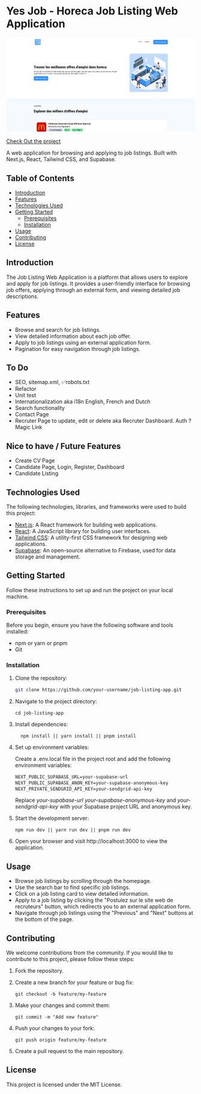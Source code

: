 # Yes Job - Horeca Job Listing Web Application

[![Yes Job - Horeca Job Board](https://github.com/John4E656F/Yes-Job/blob/main/public/images/png/yesjobpreview.png 'Yes Job - Horeca Job Board')](https://yesjob.be/)

[Check Out the project](https://yesjob.be/)

A web application for browsing and applying to job listings. Built with Next.js, React, Tailwind CSS, and Supabase.

## Table of Contents

- [Introduction](#introduction)
- [Features](#features)
- [Technologies Used](#technologies-used)
- [Getting Started](#getting-started)
  - [Prerequisites](#prerequisites)
  - [Installation](#installation)
- [Usage](#usage)
- [Contributing](#contributing)
- [License](#license)

## Introduction

The Job Listing Web Application is a platform that allows users to explore and apply for job listings. It provides a user-friendly interface for browsing job offers, applying through an external form, and viewing detailed job descriptions.

## Features

- Browse and search for job listings.
- View detailed information about each job offer.
- Apply to job listings using an external application form.
- Pagination for easy navigation through job listings.

## To Do

- SEO, sitemap.xml, ✅robots.txt
- Refactor
- Unit test
- Internationalization aka i18n English, French and Dutch
- Search functionality
- Contact Page
- Recruter Page to update, edit or delete aka Recruter Dashboard. Auth ?Magic Link

## Nice to have / Future Features

- Create CV Page
- Candidate Page, Login, Register, Dashboard
- Candidate Listing

## Technologies Used

The following technologies, libraries, and frameworks were used to build this project:

- [Next.js](https://nextjs.org/): A React framework for building web applications.
- [React](https://reactjs.org/): A JavaScript library for building user interfaces.
- [Tailwind CSS](https://tailwindcss.com/): A utility-first CSS framework for designing web applications.
- [Supabase](https://supabase.io/): An open-source alternative to Firebase, used for data storage and management.

## Getting Started

Follow these instructions to set up and run the project on your local machine.

### Prerequisites

Before you begin, ensure you have the following software and tools installed:

- npm or yarn or pnpm
- Git

### Installation

1. Clone the repository:

   ```bash
   git clone https://github.com/your-username/job-listing-app.git
   ```

2. Navigate to the project directory:

   ```
   cd job-listing-app
   ```

3. Install dependencies:

   ```
     npm install || yarn install || pnpm install
   ```

4. Set up environment variables:

   Create a .env.local file in the project root and add the following environment variables:

   ```
   NEXT_PUBLIC_SUPABASE_URL=your-supabase-url
   NEXT_PUBLIC_SUPABASE_ANON_KEY=your-supabase-anonymous-key
   NEXT_PRIVATE_SENDGRID_API_KEY=your-sendgrid-api-key
   ```

   Replace <i>your-supabase-url</i> <i>your-supabase-anonymous-key</i> and <i>your-sendgrid-api-key</i> with your Supabase project URL and anonymous key.

5. Start the development server:

   ```
   npm run dev || yarn run dev || pnpm run dev
   ```

6. Open your browser and visit http://localhost:3000 to view the application.

## Usage

- Browse job listings by scrolling through the homepage.
- Use the search bar to find specific job listings.
- Click on a job listing card to view detailed information.
- Apply to a job listing by clicking the "Postulez sur le site web de recruteurs" button, which redirects you to an external application form.
- Navigate through job listings using the "Previous" and "Next" buttons at the bottom of the page.

## Contributing

We welcome contributions from the community. If you would like to contribute to this project, please follow these steps:

1. Fork the repository.

2. Create a new branch for your feature or bug fix:

   ```
   git checkout -b feature/my-feature
   ```

3. Make your changes and commit them:

   ```
   git commit -m "Add new feature"
   ```

4. Push your changes to your fork:

   ```
   git push origin feature/my-feature
   ```

5. Create a pull request to the main repository.

## License

This project is licensed under the MIT License.
